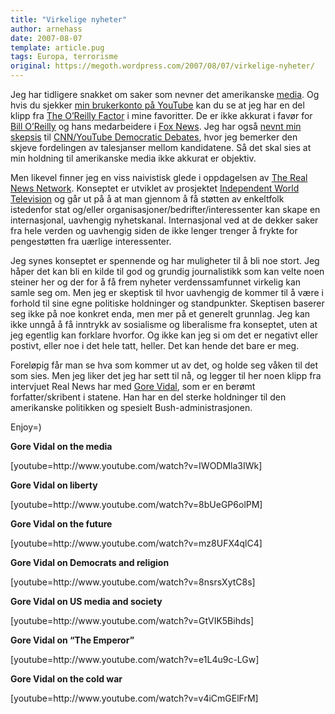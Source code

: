```yaml
---
title: "Virkelige nyheter"
author: arnehass
date: 2007-08-07
template: article.pug
tags: Europa, terrorisme
original: https://megoth.wordpress.com/2007/08/07/virkelige-nyheter/
---
```


<p>Jeg har tidligere snakket om saker som nevner det amerikanske <a href="http://megoth.wordpress.com/2007/03/19/medias-makt-og-ansvar/">media</a>. Og hvis du sjekker <a href="http://www.youtube.com/profile?user=megoth">min brukerkonto på YouTube</a> kan du se at jeg har en del klipp fra <a href="http://en.wikipedia.org/wiki/The_O'Reilly_Factor">The O’Reilly Factor</a> i mine favoritter. De er ikke akkurat i favør for <a href="http://www.google.no/search?as_q=Bill+O+Reilly">Bill O’Reilly</a> og hans medarbeidere i <a href="http://en.wikipedia.org/wiki/Fox_News_Channel">Fox News</a>. Jeg har også <a href="http://megoth.wordpress.com/2007/07/26/cnnyoutube-debates-et-godt-hjelpemiddel-til-demokratiet/">nevnt min skepsis</a> til <a href="http://www.youtube.com/debates">CNN/YouTube Democratic Debates</a>, hvor jeg bemerker den skjeve fordelingen av talesjanser mellom kandidatene. Så det skal sies at min holdning til amerikanske media ikke akkurat er objektiv.</p>
<p>Men likevel finner jeg en viss naivistisk glede i oppdagelsen av <a href="http://therealnews.com/">The Real News Network</a>. Konseptet er utviklet av prosjektet <a href="http://en.wikipedia.org/wiki/Independent_World_Television">Independent World Television</a> og går ut på å at man gjennom å få støtten av enkeltfolk istedenfor stat og/eller organisasjoner/bedrifter/interessenter kan skape en internasjonal, uavhengig nyhetskanal. Internasjonal ved at de dekker saker fra hele verden og uavhengig siden de ikke lenger trenger å frykte for pengestøtten fra uærlige interessenter.</p>
<span class="more"></span>
<p>Jeg synes konseptet er spennende og har muligheter til å bli noe stort. Jeg håper det kan bli en kilde til god og grundig journalistikk som kan velte noen steiner her og der for å få frem nyheter verdenssamfunnet virkelig kan samle seg om. Men jeg er skeptisk til hvor uavhengig de kommer til å være i forhold til sine egne politiske holdninger og standpunkter. Skeptisen baserer seg ikke på noe konkret enda, men mer på et generelt grunnlag. Jeg kan ikke unngå å få inntrykk av sosialisme og liberalisme fra konseptet, uten at jeg egentlig kan forklare hvorfor. Og ikke kan jeg si om det er negativt eller postivt, eller noe i det hele tatt, heller. Det kan hende det bare er meg.</p>
<p>Foreløpig får man se hva som kommer ut av det, og holde seg våken til det som sies. Men jeg liker det jeg har sett til nå, og legger til her noen klipp fra intervjuet Real News har med <a href="http://en.wikipedia.org/wiki/Gore_Vidal">Gore Vidal</a>, som er en berømt forfatter/skribent i statene. Han har en del sterke holdninger til den amerikanske politikken og spesielt Bush-administrasjonen.</p>
<p>Enjoy=)</p>
<p><strong>Gore Vidal on the media </strong></p>
<p>[youtube=http://www.youtube.com/watch?v=IWODMla3IWk]</p>
<p><strong>Gore Vidal on liberty</strong></p>
<p>[youtube=http://www.youtube.com/watch?v=8bUeGP6olPM]</p>
<p><strong>Gore Vidal on the future</strong></p>
<p>[youtube=http://www.youtube.com/watch?v=mz8UFX4qlC4]</p>
<p><strong>Gore Vidal on Democrats and religion</strong></p>
<p>[youtube=http://www.youtube.com/watch?v=8nsrsXytC8s]</p>
<p><strong>Gore Vidal on US media and society</strong></p>
<p>[youtube=http://www.youtube.com/watch?v=GtVIK5Bihds]</p>
<p><strong>Gore Vidal on “The Emperor”</strong></p>
<p>[youtube=http://www.youtube.com/watch?v=e1L4u9c-LGw]</p>
<p><strong>Gore Vidal on the cold war</strong></p>
<p>[youtube=http://www.youtube.com/watch?v=v4iCmGElFrM]</p>
